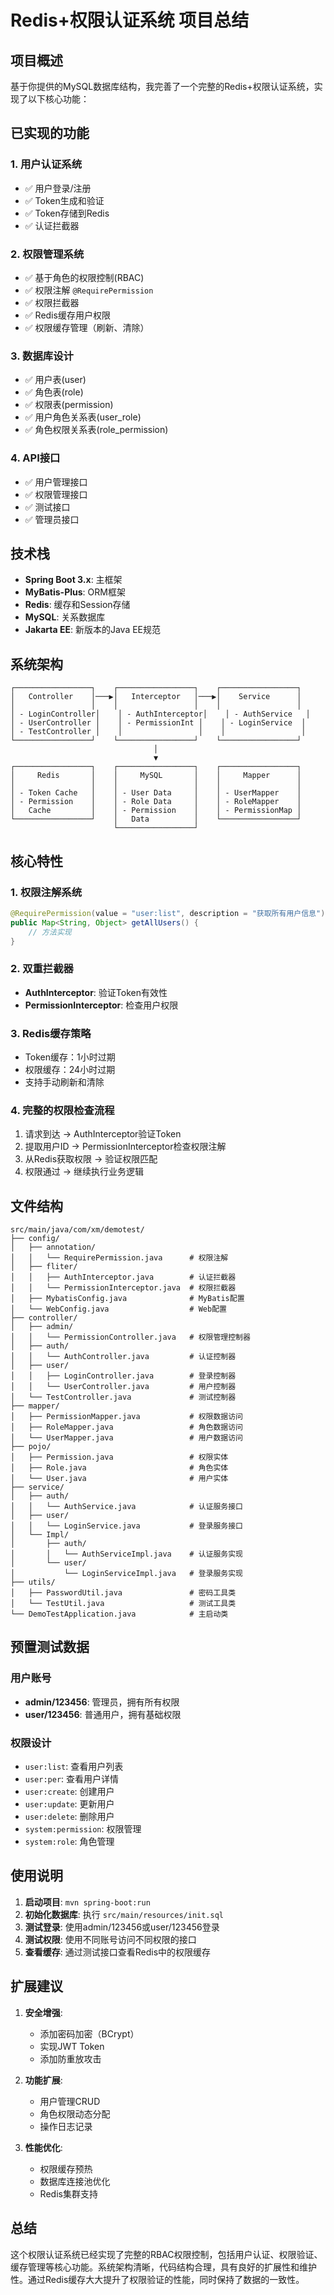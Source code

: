 # Redis+权限认证系统 项目总结

## 项目概述

基于你提供的MySQL数据库结构，我完善了一个完整的Redis+权限认证系统，实现了以下核心功能：

## 已实现的功能

### 1. 用户认证系统
- ✅ 用户登录/注册
- ✅ Token生成和验证
- ✅ Token存储到Redis
- ✅ 认证拦截器

### 2. 权限管理系统
- ✅ 基于角色的权限控制(RBAC)
- ✅ 权限注解 `@RequirePermission`
- ✅ 权限拦截器
- ✅ Redis缓存用户权限
- ✅ 权限缓存管理（刷新、清除）

### 3. 数据库设计
- ✅ 用户表(user)
- ✅ 角色表(role)
- ✅ 权限表(permission)
- ✅ 用户角色关系表(user_role)
- ✅ 角色权限关系表(role_permission)

### 4. API接口
- ✅ 用户管理接口
- ✅ 权限管理接口
- ✅ 测试接口
- ✅ 管理员接口

## 技术栈

- **Spring Boot 3.x**: 主框架
- **MyBatis-Plus**: ORM框架
- **Redis**: 缓存和Session存储
- **MySQL**: 关系数据库
- **Jakarta EE**: 新版本的Java EE规范

## 系统架构

```
┌─────────────────┐    ┌─────────────────┐    ┌─────────────────┐
│   Controller    │───▶│   Interceptor   │───▶│    Service      │
│                 │    │                 │    │                 │
│ - LoginController│    │ - AuthInterceptor│    │ - AuthService   │
│ - UserController │    │ - PermissionInt │    │ - LoginService  │
│ - TestController │    │                 │    │                 │
└─────────────────┘    └─────────────────┘    └─────────────────┘
                                │
                                ▼
┌─────────────────┐    ┌─────────────────┐    ┌─────────────────┐
│     Redis       │    │     MySQL       │    │     Mapper      │
│                 │    │                 │    │                 │
│ - Token Cache   │    │ - User Data     │    │ - UserMapper    │
│ - Permission    │    │ - Role Data     │    │ - RoleMapper    │
│   Cache         │    │ - Permission    │    │ - PermissionMap │
└─────────────────┘    │   Data          │    └─────────────────┘
                       └─────────────────┘
```

## 核心特性

### 1. 权限注解系统
```java
@RequirePermission(value = "user:list", description = "获取所有用户信息")
public Map<String, Object> getAllUsers() {
    // 方法实现
}
```

### 2. 双重拦截器
- **AuthInterceptor**: 验证Token有效性
- **PermissionInterceptor**: 检查用户权限

### 3. Redis缓存策略
- Token缓存：1小时过期
- 权限缓存：24小时过期
- 支持手动刷新和清除

### 4. 完整的权限检查流程
1. 请求到达 → AuthInterceptor验证Token
2. 提取用户ID → PermissionInterceptor检查权限注解
3. 从Redis获取权限 → 验证权限匹配
4. 权限通过 → 继续执行业务逻辑

## 文件结构

```
src/main/java/com/xm/demotest/
├── config/
│   ├── annotation/
│   │   └── RequirePermission.java      # 权限注解
│   ├── fliter/
│   │   ├── AuthInterceptor.java        # 认证拦截器
│   │   └── PermissionInterceptor.java  # 权限拦截器
│   ├── MybatisConfig.java              # MyBatis配置
│   └── WebConfig.java                  # Web配置
├── controller/
│   ├── admin/
│   │   └── PermissionController.java   # 权限管理控制器
│   ├── auth/
│   │   └── AuthController.java         # 认证控制器
│   ├── user/
│   │   ├── LoginController.java        # 登录控制器
│   │   └── UserController.java         # 用户控制器
│   └── TestController.java             # 测试控制器
├── mapper/
│   ├── PermissionMapper.java           # 权限数据访问
│   ├── RoleMapper.java                 # 角色数据访问
│   └── UserMapper.java                 # 用户数据访问
├── pojo/
│   ├── Permission.java                 # 权限实体
│   ├── Role.java                       # 角色实体
│   └── User.java                       # 用户实体
├── service/
│   ├── auth/
│   │   └── AuthService.java            # 认证服务接口
│   ├── user/
│   │   └── LoginService.java           # 登录服务接口
│   └── Impl/
│       ├── auth/
│       │   └── AuthServiceImpl.java    # 认证服务实现
│       └── user/
│           └── LoginServiceImpl.java   # 登录服务实现
├── utils/
│   ├── PasswordUtil.java               # 密码工具类
│   └── TestUtil.java                   # 测试工具类
└── DemoTestApplication.java            # 主启动类
```

## 预置测试数据

### 用户账号
- **admin/123456**: 管理员，拥有所有权限
- **user/123456**: 普通用户，拥有基础权限

### 权限设计
- `user:list`: 查看用户列表
- `user:per`: 查看用户详情
- `user:create`: 创建用户
- `user:update`: 更新用户
- `user:delete`: 删除用户
- `system:permission`: 权限管理
- `system:role`: 角色管理

## 使用说明

1. **启动项目**: `mvn spring-boot:run`
2. **初始化数据库**: 执行 `src/main/resources/init.sql`
3. **测试登录**: 使用admin/123456或user/123456登录
4. **测试权限**: 使用不同账号访问不同权限的接口
5. **查看缓存**: 通过测试接口查看Redis中的权限缓存

## 扩展建议

1. **安全增强**: 
   - 添加密码加密（BCrypt）
   - 实现JWT Token
   - 添加防重放攻击

2. **功能扩展**:
   - 用户管理CRUD
   - 角色权限动态分配
   - 操作日志记录

3. **性能优化**:
   - 权限缓存预热
   - 数据库连接池优化
   - Redis集群支持

## 总结

这个权限认证系统已经实现了完整的RBAC权限控制，包括用户认证、权限验证、缓存管理等核心功能。系统架构清晰，代码结构合理，具有良好的扩展性和维护性。通过Redis缓存大大提升了权限验证的性能，同时保持了数据的一致性。